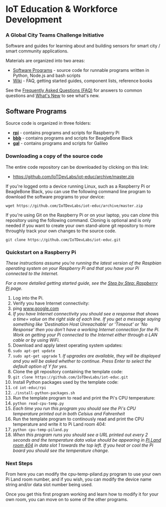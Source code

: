 # IoT Education & Workforce Development

### A Global City Teams Challenge Initiative

Software and guides for learning about and building sensors for smart city / smart community applications.

Materials are organized into two areas:

* [Software Programs](https://github.com/IoTDevLabs/iot-educ) - source code for runnable programs written in Python, Node.js and bash scripts
* [Wiki](https://github.com/IoTDevLabs/iot-educ/wiki) - FAQ, getting started guides, component lists, reference books

See the [Frequently Asked Questions (FAQ)](https://github.com/IoTDevLabs/iot-educ/wiki/Frequently-Asked-Questions-(FAQ)) for answers to common questions and [What's New](https://github.com/IoTDevLabs/iot-educ/wiki/What's-New) to see what's new.

## Software Programs

Source code is organized in three folders:

* **[rpi](https://github.com/IoTDevLabs/iot-educ/tree/master/rpi)** - contains programs and scripts for Raspberry Pi
* **[bbb](https://github.com/IoTDevLabs/iot-educ/tree/master/bbb)** - contains programs and scripts for BeagleBone Black 
* **[gal](https://github.com/IoTDevLabs/iot-educ/tree/master/gal)** - contains programs and scripts for Galileo 

### Downloading a copy of the source code

The entire code repository can be downloaded by clicking on this link:

* https://github.com/IoTDevLabs/iot-educ/archive/master.zip

If you're logged onto a device running Linux, such as a Raspberry Pi or BeagleBone Black, you can use the following command line program to download the software programs to your device:

```
wget https://github.com/IoTDevLabs/iot-educ/archive/master.zip
```

If you're using Git on the Raspberry Pi or on your laptop, you can *clone* this repository using the following command. Cloning is optional and is only needed if you want to create your own stand-alone git repository to more throughly track your own changes to the source code.

```
git clone https://github.com/IoTDevLabs/iot-educ.git
```

### Quickstart on a Raspberry Pi

*These instructions assume you're running the latest version of the Raspbian operating system on your Raspberry Pi and that you have your Pi connected to the Internet.*

*For a more detailed getting started guide, see the [Step by Step: Raspberry Pi](https://github.com/IoTDevLabs/iot-educ/wiki/Step-by-Step:--Raspberry-Pi) page.*

1. Log into the Pi.
1. Verify you have Internet connectivity:
  1. ping www.google.com
  2. *If you have Internet connectivity you should see a response that shows a time= value on the right side of each line. If you get a message saying something like 'Destination Host Unreachable' or 'Timeout' or 'No Response' then you don't have a working Internet connection for the Pi. Work on getting your Pi connected to the Internet either through a LAN cable or by using WiFi.*
1. Download and apply latest operating system updates:
  1. `sudo apt-get update`
  2. `sudo apt-get upgrade`
    1. *If upgrades are available, they will be displayed and you will be asked whether to continue. Press Enter to select the default option of Y for yes.*
1. Clone the git repository containing the template code:
  1. `git clone https://github.com/IoTDevLabs/iot-educ.git`
1. Install Python packages used by the template code:
  1. `cd iot-educ/rpi`
  2. `./install-python-packages.sh`
1. Run the template program to read and print the Pi's CPU temperature:
  1. `python read-cpu-temp.py`
  2. *Each time you run this program you should see the Pi's CPU temperature printed out in both Celsius and Fahrenheit*
1. Run the template program to continously read and print the CPU temperature and write it to Pi Land room 404:
  1. `python cpu-temp-piland.py`
  2. *When this program runs you should see a URL printed out every 2 seconds and the temperature data value should be appearing in [Pi Land room 404](http://piland.socialdevices.io/404/display) in data slot 1 towards the top left. If you heat or cool the Pi board you should see the temperature change.*

### Next Steps

From here you can modify the cpu-temp-piland.py program to use your own Pi Land room number, and if you wish, you can modify the device name string and/or data slot number being used.

Once you get this first program working and learn how to modify it for your own room, you can move on to some of the other programs.
